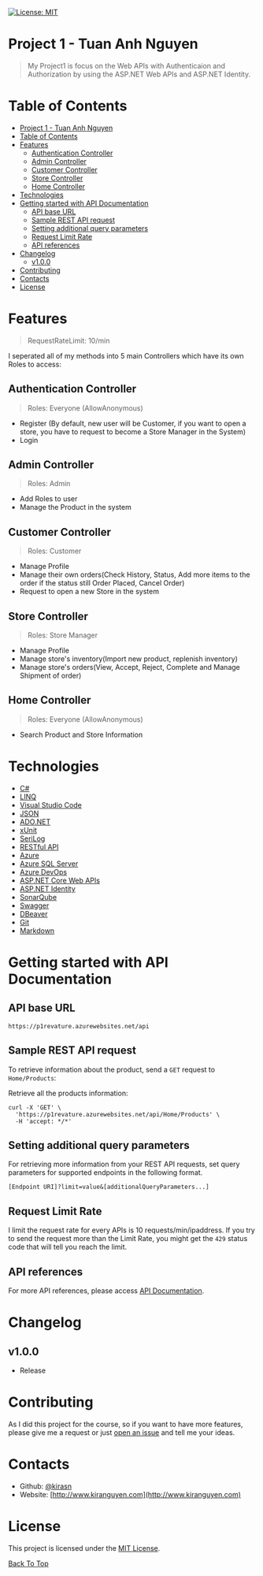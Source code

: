 [![License: MIT](https://img.shields.io/badge/License-MIT-yellow.svg)](https://opensource.org/licenses/MIT)

# Project 1 - Tuan Anh Nguyen

> My Project1 is focus on the Web APIs with Authenticaion and Authorization by using the ASP.NET Web APIs and ASP.NET Identity.

# Table of Contents
- [Project 1 - Tuan Anh Nguyen](#project-1---tuan-anh-nguyen)
- [Table of Contents](#table-of-contents)
- [Features](#features)
  - [Authentication Controller](#authentication-controller)
  - [Admin Controller](#admin-controller)
  - [Customer Controller](#customer-controller)
  - [Store Controller](#store-controller)
  - [Home Controller](#home-controller)
- [Technologies](#technologies)
- [Getting started with API Documentation](#getting-started-with-api-documentation)
  - [API base URL](#api-base-url)
  - [Sample REST API request](#sample-rest-api-request)
  - [Setting additional query parameters](#setting-additional-query-parameters)
  - [Request Limit Rate](#request-limit-rate)
  - [API references](#api-references)
- [Changelog](#changelog)
  - [v1.0.0](#v100)
- [Contributing](#contributing)
- [Contacts](#contacts)
- [License](#license)

# Features
>RequestRateLimit: 10/min

I seperated all of my methods into 5 main Controllers which have its own Roles to access:
## Authentication Controller
> Roles: Everyone (AllowAnonymous)
- Register (By default, new user will be Customer, if you want to open a store, you have to request to become a Store Manager in the System)
- Login
## Admin Controller
> Roles: Admin
- Add Roles to user
- Manage the Product in the system
## Customer Controller
> Roles: Customer
- Manage Profile
- Manage their own orders(Check History, Status, Add more items to the order if the status still Order Placed, Cancel Order)
- Request to open a new Store in the system
## Store Controller
> Roles: Store Manager
- Manage Profile
- Manage store's inventory(Import new product, replenish inventory)
- Manage store's orders(View, Accept, Reject, Complete and Manage Shipment of order)
## Home Controller
> Roles: Everyone (AllowAnonymous)
- Search Product and Store Information
  
# Technologies
- [C#](https://docs.microsoft.com/en-us/dotnet/csharp/tour-of-csharp/)
- [LINQ](https://docs.microsoft.com/en-us/dotnet/csharp/programming-guide/concepts/linq/)
- [Visual Studio Code](https://code.visualstudio.com)
- [JSON](https://www.json.org/json-en.html)
- [ADO.NET](https://docs.microsoft.com/en-us/dotnet/framework/data/adonet/ado-net-overview)
- [xUnit](https://xunit.net)
- [SeriLog](https://serilog.net)
- [RESTful API](https://restfulapi.net)
- [Azure](https://azure.microsoft.com/en-us/)
- [Azure SQL Server](https://azure.microsoft.com/en-us/services/sql-database/campaign/)
- [Azure DevOps](https://azure.microsoft.com/en-us/services/devops/)
- [ASP.NET Core Web APIs](https://dotnet.microsoft.com/en-us/apps/aspnet/apis)
- [ASP.NET Identity](https://docs.microsoft.com/en-us/aspnet/identity/overview/getting-started/introduction-to-aspnet-identity)
- [SonarQube](https://www.sonarqube.org)
- [Swagger](https://swagger.io)
- [DBeaver](https://dbeaver.io)
- [Git](https://git-scm.com)
- [Markdown](https://daringfireball.net/projects/markdown/)

# Getting started with API Documentation
## API base URL
```url
https://p1revature.azurewebsites.net/api
```

## Sample REST API request
To retrieve information about the product, send a <code>GET</code> request to <code>Home/Products</code>:

Retrieve all the products information: 

```curl
curl -X 'GET' \
  'https://p1revature.azurewebsites.net/api/Home/Products' \
  -H 'accept: */*'
```

## Setting additional query parameters

For retrieving more information from your REST API requests, set query parameters for supported endpoints in the following format.

```curl
[Endpoint URI]?limit=value&[additionalQueryParameters...]
```

## Request Limit Rate
I limit the request rate for every APIs is 10 requests/min/ipaddress.
If you try to send the request more than the Limit Rate, you might get the <code>429</code> status code that will tell you reach the limit.

## API references
For more API references, please access [API Documentation](https://p1revature.readme.io/).

# Changelog
## v1.0.0
- Release

# Contributing
As I did this project for the course, so if you want to have more features, please give me a request or just [open an issue](https://github.com/220118-Reston-NET/TuanAnh-Nguyen-P1/issues) and tell me your ideas.

# Contacts
- Github: [@kirasn](https://github.com/kirasn)
- Website: [http://www.kiranguyen.com](http://www.kiranguyen.com)

# License

This project is licensed under the [MIT License](LICENSE).

[Back To Top](#project-1---tuan-anh-nguyen)